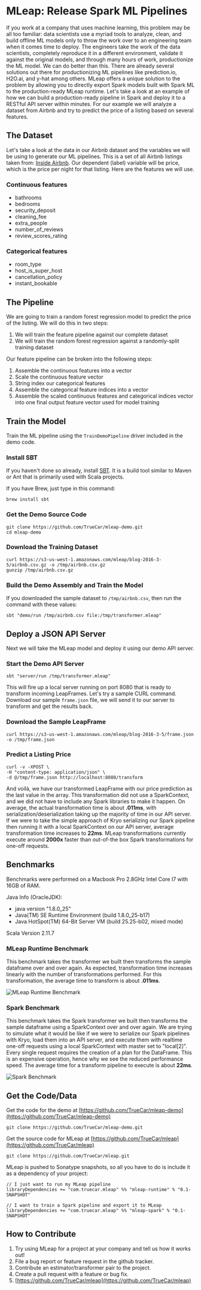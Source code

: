 # MLeap: Release Spark ML Pipelines

If you work at a company that uses machine learning, this problem may be all too familiar: data scientists use a myriad tools to analyze, clean, and build offline ML models only to throw the work over to an engineering team when it comes time to deploy. The engineers take the work of the data scientists, completely reproduce it in a different environment, validate it against the original models, and through many hours of work, productionize the ML model. We can do better than this. There are already several solutions out there for productionizing ML pipelines like prediction.io, H2O.ai, and y-hat among others. MLeap offers a unique solution to the problem by allowing you to directly export Spark models built with Spark ML to the production-ready MLeap runtime. Let's take a look at an example of how we can build a production-ready pipeline in Spark and deploy it to a RESTful API server within minutes. For our example we will analyze a dataset from Airbnb and try to predict the price of a listing based on several features.

## The Dataset

Let's take a look at the data in our Airbnb dataset and the variables we will be using to generate our ML pipelines. This is a set of all Airbnb listings taken from: [Inside Airbnb](http://insideairbnb.com/get-the-data.html). Our dependent (label) variable will be price, which is the price per night for that listing. Here are the features we will use.

### Continuous features

* bathrooms
* bedrooms
* security\_deposit
* cleaning\_fee
* extra\_people
* number\_of\_reviews
* review\_scores\_rating

### Categorical features

* room\_type
* host\_is\_super\_host
* cancellation\_policy
* instant\_bookable

## The Pipeline

We are going to train a random forest regression model to predict the price of the listing. We will do this in two steps:

1. We will train the feature pipeline against our complete dataset
2. We will train the random forest regression against a randomly-split training dataset

Our feature pipeline can be broken into the following steps:

1. Assemble the continuous features into a vector
2. Scale the continuous feature vector
3. String index our categorical features
4. Assemble the categorical feature indices into a vector
5. Assemble the scaled continuous features and categorical indices vector into one final output feature vector used for model training

## Train the Model

Train the ML pipeline using the `TrainDemoPipeline` driver included in the demo code.

### Install SBT

If you haven't done so already, install [SBT](http://www.scala-sbt.org/). It is a build tool similar to Maven or Ant that is primarily used with Scala projects.

If you have Brew, just type in this command:

```
brew install sbt
```

### Get the Demo Source Code

```
git clone https://github.com/TrueCar/mleap-demo.git
cd mleap-demo
```

### Download the Training Dataset

```
curl https://s3-us-west-1.amazonaws.com/mleap/blog-2016-3-5/airbnb.csv.gz -o /tmp/airbnb.csv.gz
gunzip /tmp/airbnb.csv.gz
```

### Build the Demo Assembly and Train the Model

If you downloaded the sample dataset to `/tmp/airbnb.csv`, then run the command with these values:

```
sbt "demo/run /tmp/airbnb.csv file:/tmp/transformer.mleap"
```

## Deploy a JSON API Server

Next we will take the MLeap model and deploy it using our demo API server.

### Start the Demo API Server

```
sbt "server/run /tmp/transformer.mleap"
```

This will fire up a local server running on port 8080 that is ready to transform incoming LeapFrames. Let's try a sample CURL command. Download our sample `frame.json` file, we will send it to our server to transform and get the results back.

### Download the Sample LeapFrame

```
curl https://s3-us-west-1.amazonaws.com/mleap/blog-2016-3-5/frame.json -o /tmp/frame.json
```

### Predict a Listing Price

```
curl -v -XPOST \
-H "content-type: application/json" \
-d @/tmp/frame.json http://localhost:8080/transform
```

And voilà, we have our transformed LeapFrame with our price prediction as the last value in the array. This transformation did not use a SparkContext, and we did not have to include any Spark libraries to make it happen. On average, the actual transformation time is about __.011ms__, with serialization/deserialization taking up the majority of time in our API server. If we were to take the simple approach of Kryo serializing our Spark pipeline then running it with a local SparkContext on our API server, average transformation time increases to __22ms__. MLeap transformations currently execute around __2000x__ faster than out-of-the box Spark transformations for one-off requests.

## Benchmarks

Benchmarks were performed on a Macbook Pro 2.8GHz Intel Core I7 with 16GB of RAM.

Java Info (OracleJDK):

* java version "1.8.0_25"
* Java(TM) SE Runtime Environment (build 1.8.0_25-b17)
* Java HotSpot(TM) 64-Bit Server VM (build 25.25-b02, mixed mode)

Scala Version 2.11.7

### MLeap Runtime Benchmark

This benchmark takes the transformer we built then transforms the sample dataframe over and over again. As expected, transformation time increases linearly with the number of transformations performed. For this transformation, the average time to transform is about __.011ms__.

![MLeap Runtime Benchmark](runtime_benchmark.png)

### Spark Benchmark

This benchmark takes the Spark transformer we built then transforms the sample dataframe using a SparkContext over and over again. We are trying to simulate what it would be like if we were to serialize our Spark pipelines with Kryo, load them into an API server, and execute them with realtime one-off requests using a local SparkContext with master set to "local[2]". Every single request requires the creation of a plan for the DataFrame. This is an expensive operation, hence why we see the reduced performance speed. The average time for a transform pipeline to execute is about __22ms__.

![Spark Benchmark](spark_benchmark.png)

## Get the Code/Data

Get the code for the demo at [https://github.com/TrueCar/mleap-demo](https://github.com/TrueCar/mleap-demo)

```
git clone https://github.com/TrueCar/mleap-demo.git
```

Get the source code for MLeap at [https://github.com/TrueCar/mleap](https://github.com/TrueCar/mleap)

```
git clone https://github.com/TrueCar/mleap.git
```

MLeap is pushed to Sonatype snapshots, so all you have to do is include it as a dependency of your project:

```
// I just want to run my MLeap pipeline
libraryDependencies += "com.truecar.mleap" %% "mleap-runtime" % "0.1-SNAPSHOT"

// I want to train a Spark pipeline and export it to MLeap
libraryDependencies += "com.truecar.mleap" %% "mleap-spark" % "0.1-SNAPSHOT"
```

## How to Contribute

1. Try using MLeap for a project at your company and tell us how it works out!
2. File a bug report or feature request in the github tracker.
3. Contribute an estimator/transformer pair to the project.
4. Create a pull request with a feature or bug fix.
5. [https://github.com/TrueCar/mleap](https://github.com/TrueCar/mleap)
